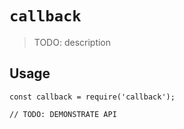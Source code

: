# `callback`

> TODO: description

## Usage

```
const callback = require('callback');

// TODO: DEMONSTRATE API
```
